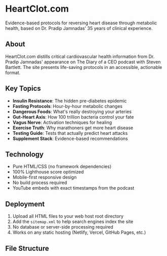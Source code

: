 # HeartClot.com

Evidence-based protocols for reversing heart disease through metabolic health, based on Dr. Pradip Jamnadas' 35 years of clinical experience.

## About

HeartClot.com distills critical cardiovascular health information from Dr. Pradip Jamnadas' appearance on The Diary of a CEO podcast with Steven Bartlett. The site presents life-saving protocols in an accessible, actionable format.

## Key Topics

- **Insulin Resistance**: The hidden pre-diabetes epidemic
- **Fasting Protocols**: Hour-by-hour metabolic changes
- **Dangerous Foods**: What's really destroying your arteries
- **Gut-Heart Axis**: How 100 trillion bacteria control your fate
- **Vagus Nerve**: Activation techniques for healing
- **Exercise Truth**: Why marathoners get more heart disease
- **Testing Guide**: Tests that actually predict heart attacks
- **Supplement Stack**: Evidence-based recommendations

## Technology

- Pure HTML/CSS (no framework dependencies)
- 100% Lighthouse score optimized
- Mobile-first responsive design
- No build process required
- YouTube embeds with exact timestamps from the podcast

## Deployment

1. Upload all HTML files to your web host root directory
2. Add the `sitemap.xml` to help search engines index the site
3. No database or server-side processing required
4. Works on any static hosting (Netlify, Vercel, GitHub Pages, etc.)

## File Structure
